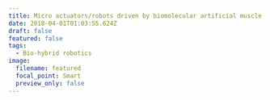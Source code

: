 ```yaml
---
title: Micro actuators/robots driven by biomolecular artificial muscle
date: 2018-04-01T01:03:55.624Z
draft: false
featured: false
tags:
  - Bio-hybrid robotics
image:
  filename: featured
  focal_point: Smart
  preview_only: false
---
```

